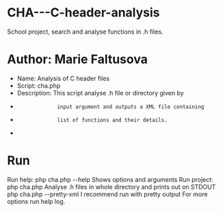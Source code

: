 # CHA---C-header-analysis
School project, search and analyse functions in .h files.

# Author: Marie Faltusova
* Name: Analysis of C header files
*	Script: cha.php
*	Description: This script analyse .h file or directory given by 
*		           input argument and outputs a XML file containing
*		           list of functions and their details.
*	

# Run
Run help: php cha.php --help          Shows options and arguments
Run project:    
          php cha.php                 Analyse .h files in whole directory and prints out on STDOUT
          php cha.php --pretty-xml    I recommend run with pretty output
For more options run help log.
